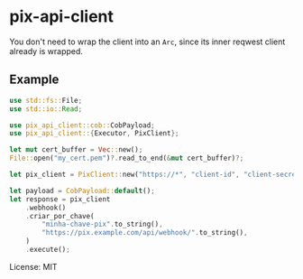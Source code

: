 # pix-api-client


You don't need to wrap the client into an `Arc`, since its inner reqwest client already is wrapped.

## Example
```rust
use std::fs::File;
use std::io::Read;

use pix_api_client::cob::CobPayload;
use pix_api_client::{Executor, PixClient};

let mut cert_buffer = Vec::new();
File::open("my_cert.pem")?.read_to_end(&mut cert_buffer)?;

let pix_client = PixClient::new("https://*", "client-id", "client-secret", cert_buffer);

let payload = CobPayload::default();
let response = pix_client
    .webhook()
    .criar_por_chave(
        "minha-chave-pix".to_string(),
        "https://pix.example.com/api/webhook/".to_string(),
    )
    .execute();
```

License: MIT
